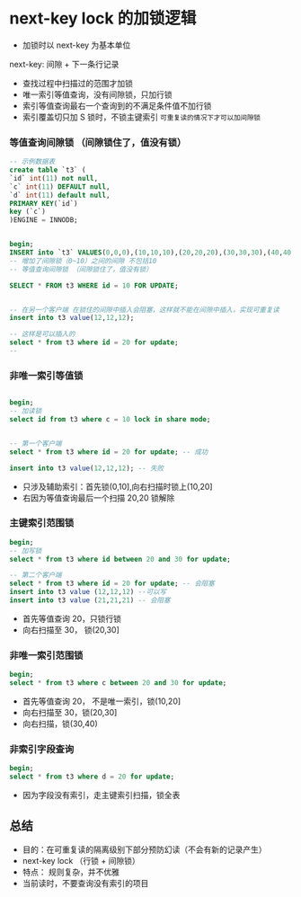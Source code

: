 # next-key lock 的加锁逻辑

- 加锁时以 next-key 为基本单位

next-key: 间隙 + 下一条行记录

- 查找过程中扫描过的范围才加锁
- 唯一索引等值查询，没有间隙锁，只加行锁
- 索引等值查询最右一个查询到的不满足条件值不加行锁
- 索引覆盖切只加 S 锁时，不锁主键索引
  `可重复读的情况下才可以加间隙锁`

### 等值查询间隙锁 （间隙锁住了，值没有锁）

```sql
-- 示例数据表
create table `t3` (
`id` int(11) not null,
`c` int(11) DEFAULT null,
`d` int(11) default null,
PRIMARY KEY(`id`)
key (`c`)
)ENGINE = INNODB;


begin;
INSERT into `t3` VALUES(0,0,0),(10,10,10),(20,20,20),(30,30,30),(40,40,40),(50,50,50);
-- 增加了间隙锁（0~10）之间的间隙 不包括10
-- 等值查询间隙锁 （间隙锁住了，值没有锁）

SELECT * FROM t3 WHERE id = 10 FOR UPDATE;


-- 在另一个客户端 在锁住的间隙中插入会阻塞，这样就不能在间隙中插入，实现可重复读
insert into t3 value(12,12,12);

-- 这样是可以插入的
select * from t3 where id = 20 for update;
--
```

### 非唯一索引等值锁

```sql

begin;
-- 加读锁
select id from t3 where c = 10 lock in share mode;


-- 第一个客户端
select * from t3 where id = 20 for update; -- 成功

insert into t3 value(12,12,12); -- 失败

```

- 只涉及辅助索引：首先锁(0,10],向右扫描时锁上(10,20]
- 右因为等值查询最后一个扫描 20,20 锁解除

### 主键索引范围锁

```sql
begin;
-- 加写锁
select * from t3 where id between 20 and 30 for update;

-- 第二个客户端
select * from t3 where id = 20 for update; -- 会阻塞
insert into t3 value (12,12,12) --可以写
insert into t3 value (21,21,21) -- 会阻塞
```

- 首先等值查询 20，只锁行锁
- 向右扫描至 30， 锁(20,30]

### 非唯一索引范围锁

```sql
begin;
select * from t3 where c between 20 and 30 for update;
```

- 首先等值查询 20， 不是唯一索引，锁(10,20]
- 向右扫描至 30，锁(20,30]
- 向右扫描，锁(30,40)

### 非索引字段查询

```sql
begin;
select * from t3 where d = 20 for update;
```

- 因为字段没有索引，走主键索引扫描，锁全表

## 总结

- 目的：在可重复读的隔离级别下部分预防幻读（不会有新的记录产生）
- next-key lock （行锁 + 间隙锁）
- 特点： 规则复杂，并不优雅
- 当前读时，不要查询没有索引的项目

